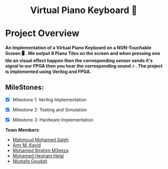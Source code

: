 <h1 align="center"> Virtual Piano Keyboard 🎹 </h1>

# Project Overview
#### An Implementation of a Virtual Piano Keyboard on a NON-Touchable Screen 🖥 . We output 8 Piano Tiles on the screen and when pressing one tile an visual effect happen then the corresponding sensor sends it's signal to our FPGA then you hear the corresponding sound 🎶 . The project is implemented using Verilog and FPGA. 

## MileStones:
- [x] Milestone 1: Verilog Implementation

- [x] Milestone 2: Testing and Simulation 

- [x] Milestone 3: Hardware Implementation

**Team Members**: 
  * [Mahmoud Mohamed Saleh](https://github.com/mmsmhh)
  * [Amr M. Kayid](https://github.com/amrmkayid)
  * [Mohamed Ibrahim M3eeza](https://github.com/m3eeza)
  * [Mohamed Hesham Helal](https://github.com/mohamedhelal1)
  * [Mustafa Goudah](https://github.com/mustafagoudah)
